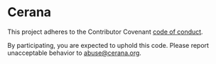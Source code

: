 # Cerana

This project adheres to the Contributor Covenant [code of conduct](CODE_OF_CONDUCT.md).

By participating, you are expected to uphold this code. Please report unacceptable behavior to abuse@cerana.org.
